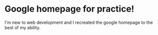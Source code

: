# Google homepage for practice!

I'm new to web development and I recreated the google homepage to the best of my ability.